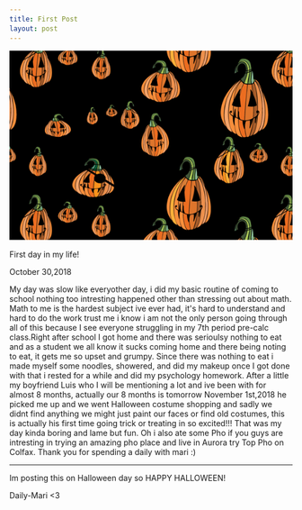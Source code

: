 ```yaml
---
title: First Post
layout: post
---
```


![pumpkin](/images/pumpkin.png)

First day in my life!


October 30,2018

   My day was slow like everyother day, i did my basic routine of coming to school nothing too intresting happened other than stressing out about math. Math to me is the hardest subject ive ever had, it's hard to understand and hard to do the work trust me i know i am not the only person going through all of this because I see everyone struggling in my 7th period pre-calc class.Right after school I got home and there was serioulsy nothing to eat and as a student we all know it sucks coming home and there being noting to eat, it gets me so upset and grumpy. Since there was nothing to eat i made myself some noodles, showered, and did my makeup once I got done with that i rested for a while and did my psychology homework. After a little my boyfriend Luis who I will be mentioning a lot and ive been with for almost 8 months, actually our 8 months is tomorrow November 1st,2018 he picked me up and we went Halloween costume shopping and sadly we didnt find anything we might  just paint our faces or find old costumes, this is actually his first time going trick or treating in so excited!!! That was my day kinda boring and lame but fun. Oh i also ate some Pho if you guys are intresting in trying an amazing pho place and live in Aurora try Top Pho on Colfax. Thank you for spending a daily with mari :)
   
   ----
   
Im posting this on Halloween day so HAPPY HALLOWEEN!
   


Daily-Mari <3

